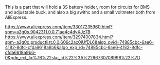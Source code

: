 This is a part that will hold a 3S battery holder, room for circuits for 
BMS and adjustable buck, and also a big swithc and a small voltmeter both from
AliExpress.

https://www.aliexpress.com/item/33017235960.html?spm=a2g0s.9042311.0.0.71ae4c4dyXJz7B
https://www.aliexpress.com/item/32974007834.html?spm=a2g0o.productlist.0.0.609c2ac0iUfDL6&algo_pvid=74885cbc-6ae6-4182-8dfc-cfda6618a9b6&algo_exp_id=74885cbc-6ae6-4182-8dfc-cfda6618a9b6-0&pdp_ext_f=%7B%22sku_id%22%3A%2266730708996%22%7D


